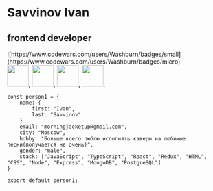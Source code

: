 <h1>Savvinov Ivan</h1>
<h2>frontend developer</h2>
![https://www.codewars.com/users/Washburn/badges/small](https://www.codewars.com/users/Washburn/badges/micro)<br/>
<img src="https://user-images.githubusercontent.com/74038190/212257454-16e3712e-945a-4ca2-b238-408ad0bf87e6.gif" width="50" height="50">,
<img src="https://user-images.githubusercontent.com/74038190/212257467-871d32b7-e401-42e8-a166-fcfd7baa4c6b.gif" width="50" height="50">,
<img src="https://user-images.githubusercontent.com/74038190/212257460-738ff738-247f-4445-a718-cdd0ca76e2db.gif" width="50" height="50">,
<img src="https://user-images.githubusercontent.com/74038190/238200441-1a797f46-efe4-41e6-9e75-5303e1bbcbfa.gif" width="50" height="50">,

```
const person1 = {
    name: {
        first: "Ivan",
        last: "Savvinov"
    }
    email: "morningjacketup@gmail.com",
    city: "Moscow",
    hobby: "Больше всего люблю исполнять каверы на любимые песни(получается не очень)",
    gender: "male",
    stack: ["JavaScript", "TypeScript", "React", "Redux", "HTML", "CSS", "Node", "Express", "MongoDB", "PostgreSQL"]
}

export default person1;
```
